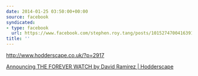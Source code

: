 ```yaml
---
date: 2014-01-25 03:50:00+00:00
source: facebook
syndicated:
- type: facebook
  url: https://www.facebook.com/stephen.roy.tang/posts/10152747004163912
title: ''
---
```


http://www.hodderscape.co.uk/?p=2917

[Announcing THE FOREVER WATCH by David Ramirez | Hodderscape](http://www.hodderscape.co.uk/?p=2917)